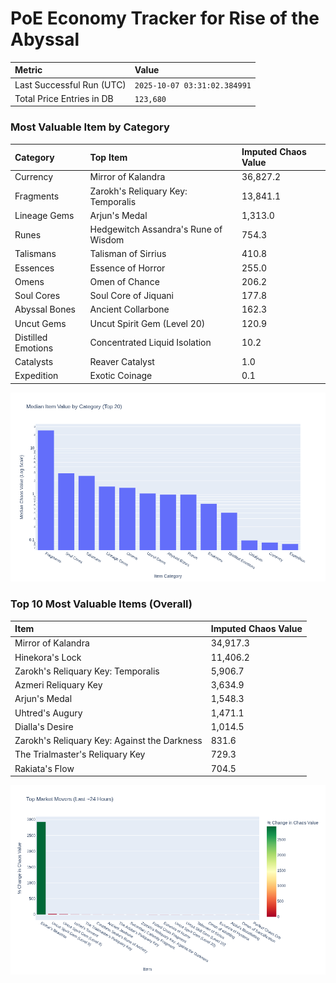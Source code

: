 # PoE Economy Tracker for Rise of the Abyssal

<!-- START_MAINTENANCE -->
| Metric | Value |
|:---|:---|
| Last Successful Run (UTC) | `2025-10-07 03:31:02.384991` |
| Total Price Entries in DB | `123,680` |

<!-- END_MAINTENANCE -->

<!-- START_DATAFRAME_DEBUG -->
<!-- END_DATAFRAME_DEBUG -->

<!-- START_CATEGORY_ANALYSIS -->
### Most Valuable Item by Category
| Category | Top Item | Imputed Chaos Value |
| :--- | :--- | :--- |
| Currency | Mirror of Kalandra | 36,827.2 |
| Fragments | Zarokh's Reliquary Key: Temporalis | 13,841.1 |
| Lineage Gems | Arjun's Medal | 1,313.0 |
| Runes | Hedgewitch Assandra's Rune of Wisdom | 754.3 |
| Talismans | Talisman of Sirrius | 410.8 |
| Essences | Essence of Horror | 255.0 |
| Omens | Omen of Chance | 206.2 |
| Soul Cores | Soul Core of Jiquani | 177.8 |
| Abyssal Bones | Ancient Collarbone | 162.3 |
| Uncut Gems | Uncut Spirit Gem (Level 20) | 120.9 |
| Distilled Emotions | Concentrated Liquid Isolation | 10.2 |
| Catalysts | Reaver Catalyst | 1.0 |
| Expedition | Exotic Coinage | 0.1 |


![Category Analysis Chart](charts/category_analysis.png)
<!-- END_ANALYSIS -->

<!-- START_ANALYSIS -->
### Top 10 Most Valuable Items (Overall)
| Item | Imputed Chaos Value |
| :--- | :--- |
| Mirror of Kalandra | 34,917.3 |
| Hinekora's Lock | 11,406.2 |
| Zarokh's Reliquary Key: Temporalis | 5,906.7 |
| Azmeri Reliquary Key | 3,634.9 |
| Arjun's Medal | 1,548.3 |
| Uhtred's Augury | 1,471.1 |
| Dialla's Desire | 1,014.5 |
| Zarokh's Reliquary Key: Against the Darkness | 831.6 |
| The Trialmaster's Reliquary Key | 729.3 |
| Rakiata's Flow | 704.5 |


![Market Movers Chart](charts/market_movers.png)
<!-- END_ANALYSIS -->
